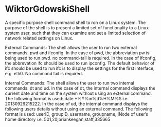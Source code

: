 # WiktorGdowskiShell
A specific purpose shell command shell to ron on a Linux system. The purpose of the shell is to present a limited set of functionality to
a Linux system user, such that they can examine and set a limited selection of network related settings on Linux.

External Commands:
The shell allows the user to run two external commands: pwd and ifconfig. In the case of pwd, the abbreviation pw is being used to run
pwd. no command-tail is required. In the case of ifconfig, the abbrevation ifc should be used to run ipconfig. The default behavior of ifc
should be used to run ifc is to display the settings for the first interface, e.g. eth0. No command tail is required.

Internal Commands:
The shell allows the user to run two internal commands: dt and ud. In the case of dt, the internal command displays the current date and
time on the system without using an external command. The following format is used: date +%Y%m%d%H%M%S i.e. 20130926215222.
In the case of ud, the internal command displays the following users details without using an external command. The following format is
used: userID, groupID, username, groupname, iNode of user’s home directory i.e. 501,20,briankeegan,staff,335665
